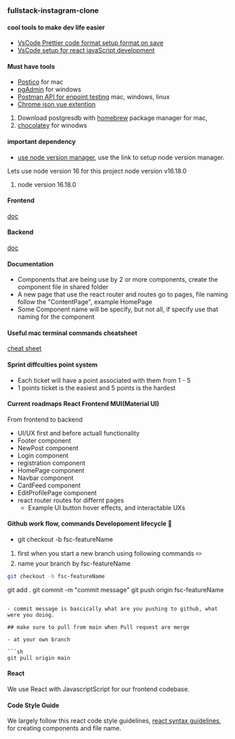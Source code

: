### fullstack-instagram-clone

#### cool tools to make dev life easier

- [VsCode Prettier code format setup format on save](https://www.youtube.com/watch?v=__eiQumLOEo)
- [VsCode setup for react javaScript development](https://www.youtube.com/watch?v=9EMUJm7qdxM)

#### Must have tools

- [Postico](https://eggerapps.at/postico/) for mac
- [pgAdmin](https://www.pgadmin.org/download/pgadmin-4-windows/) for windows
- [Postman API for enpoint testing](https://www.postman.com/downloads/canary/) mac, windows, linux
- [Chrome json vue extention](https://chrome.google.com/webstore/detail/jsonvue/chklaanhfefbnpoihckbnefhakgolnmc)

1. Download postgresdb with [homebrew](https://docs.brew.sh/Installation) package manager for mac,
2. [chocolatey](https://chocolatey.org/) for winodws

#### important dependency

- [use node version manager](https://github.com/nvm-sh/nvm/blob/master/README.md), use the link to setup node version manager.

Lets use node version 16 for this project node version v16.18.0

1. node version 16.18.0

#### Frontend

[doc](frontend/README.md)

#### Backend

[doc](backend/README.md)

#### Documentation

- Components that are being use by 2 or more components, create the component file in shared folder
- A new page that use the react router and routes go to pages, file naming follow the "ContentPage", example HomePage
- Some Component name will be specify, but not all, if specify use that naming for the component

#### Useful mac terminal commands cheatsheet

[cheat sheet](https://github.com/0nn0/terminal-mac-cheatsheet)

#### Sprint diffculties point system

- Each ticket will have a point associated with them from 1 - 5
- 1 points ticket is the easiest and 5 points is the hardest

#### Current roadmaps React Frontend MUI(Material UI)

From frontend to backend

- UI/UX first and before actuall functionality
- Footer component
- NewPost component
- Login component
- registration component
- HomePage component
- Navbar component
- CardFeed component
- EditProfilePage component
- react router routes for differnt pages
  - Example UI button hover effects, and interactable UXs

#### Github work flow, commands Developoment lifecycle :round_pushpin:

- git checkout -b fsc-featureName

1. first when you start a new branch using following commands :pencil2:
2. name your branch by fsc-featureName

```sh
git checkout -b fsc-featureName

```

git add .
git commit -m "commit message"
git push origin fsc-featureName

````

- commit message is bascically what are you pushing to github, what were you doing.

## make sure to pull from main when Pull request are merge

- at your own branch

```sh
git pull origin main
````

#### React

We use React with JavascriptScript for our frontend codebase.

#### Code Style Guide

We largely follow this react code style guidelines, [react syntax guidelines](https://github.com/pillarstudio/standards/blob/master/reactjs-guidelines.md), for creating components and file name.
